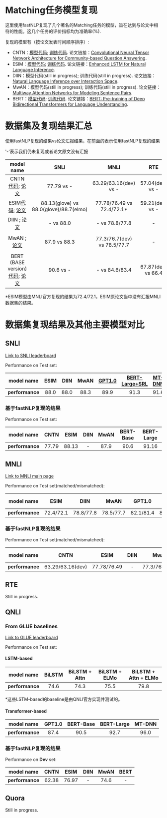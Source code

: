 # Matching任务模型复现
这里使用fastNLP复现了几个著名的Matching任务的模型，旨在达到与论文中相符的性能。这几个任务的评价指标均为准确率(%).

复现的模型有（按论文发表时间顺序排序）:
- CNTN：[模型代码](model/cntn.py); [训练代码](matching_cntn.py).
论文链接：[Convolutional Neural Tensor Network Architecture for Community-based Question Answering](https://www.aaai.org/ocs/index.php/IJCAI/IJCAI15/paper/view/11401/10844). 
- ESIM：[模型代码](model/esim.py); [训练代码](matching_esim.py).
论文链接：[Enhanced LSTM for Natural Language Inference](https://arxiv.org/pdf/1609.06038.pdf).
- DIIN：模型代码(still in progress)[](); 训练代码(still in progress)[]().
论文链接：[Natural Language Inference over Interaction Space](https://arxiv.org/pdf/1709.04348.pdf).
- MwAN：模型代码(still in progress)[](); 训练代码(still in progress)[]().
论文链接：[Multiway Attention Networks for Modeling Sentence Pairs](https://www.ijcai.org/proceedings/2018/0613.pdf).
- BERT：[模型代码](model/bert.py); [训练代码](matching_bert.py).
论文链接：[BERT: Pre-training of Deep Bidirectional Transformers for Language Understanding](https://arxiv.org/pdf/1810.04805.pdf).

# 数据集及复现结果汇总

使用fastNLP复现的结果vs论文汇报结果，在前面的表示使用fastNLP复现的结果

'\-'表示我们仍未复现或者论文原文没有汇报

model name | SNLI | MNLI | RTE | QNLI | Quora
:---: | :---: | :---: | :---: | :---: | :---:
CNTN [代码](model/cntn.py); [论文](https://www.aaai.org/ocs/index.php/IJCAI/IJCAI15/paper/view/11401/10844) | 77.79 vs - | 63.29/63.16(dev) vs - | 57.04(dev) vs - | 62.38(dev) vs - | - |
ESIM[代码](model/bert.py); [论文](https://arxiv.org/pdf/1609.06038.pdf) | 88.13(glove) vs 88.0(glove)/88.7(elmo) | 77.78/76.49 vs 72.4/72.1* | 59.21(dev) vs - | 76.97(dev) vs - | - |
DIIN [](); [论文](https://arxiv.org/pdf/1709.04348.pdf) | - vs 88.0 | - vs 78.8/77.8 | - | - | - vs 89.06 |
MwAN [](); [论文](https://www.ijcai.org/proceedings/2018/0613.pdf) | 87.9 vs 88.3 | 77.3/76.7(dev) vs 78.5/77.7 | - | 74.6(dev) vs - | 85.6 vs 89.12 |
BERT (BASE version)[代码](model/bert.py); [论文](https://arxiv.org/pdf/1810.04805.pdf) | 90.6 vs - | - vs 84.6/83.4| 67.87(dev) vs 66.4 | 90.97(dev) vs 90.5 | - |

*ESIM模型由MNLI官方复现的结果为72.4/72.1，ESIM原论文当中没有汇报MNLI数据集的结果。

# 数据集复现结果及其他主要模型对比
## SNLI
[Link to SNLI leaderboard](https://nlp.stanford.edu/projects/snli/)

Performance on Test set:

model name | ESIM | DIIN | MwAN | [GPT1.0](https://s3-us-west-2.amazonaws.com/openai-assets/research-covers/language-unsupervised/language_understanding_paper.pdf) | [BERT-Large+SRL](https://arxiv.org/pdf/1809.02794.pdf) | [MT-DNN](https://arxiv.org/pdf/1901.11504.pdf) 
:---: | :---: | :---: | :---: | :---: | :---: | :---:
__performance__ | 88.0 | 88.0 | 88.3 | 89.9 | 91.3 | 91.6 |

### 基于fastNLP复现的结果
Performance on Test set:

model name | CNTN | ESIM | DIIN | MwAN | BERT-Base | BERT-Large
:---: | :---: | :---: | :---: | :---: |  :---: | :---:
__performance__ | 77.79 | 88.13 | - | 87.9 | 90.6 | 91.16

## MNLI
[Link to MNLI main page](https://www.nyu.edu/projects/bowman/multinli/)

Performance on Test set(matched/mismatched):

model name | ESIM | DIIN | MwAN | GPT1.0 | BERT-Base | MT-DNN 
:---: | :---: | :---: | :---: | :---: | :---: | :---:
__performance__ | 72.4/72.1 | 78.8/77.8 | 78.5/77.7 | 82.1/81.4 | 84.6/83.4 | 87.9/87.4 |

### 基于fastNLP复现的结果
Performance on Test set(matched/mismatched):

model name | CNTN | ESIM | DIIN | MwAN | BERT-Base 
:---: | :---: | :---: | :---: | :---: | :---: |
__performance__ | 63.29/63.16(dev) | 77.78/76.49 | - | 77.3/76.7(dev) | - |


## RTE

Still in progress.

## QNLI

### From GLUE baselines
[Link to GLUE leaderboard](https://gluebenchmark.com/leaderboard)

Performance on Test set:
#### LSTM-based
model name | BiLSTM | BiLSTM + Attn | BiLSTM + ELMo | BiLSTM + Attn + ELMo
:---: | :---: | :---: | :---: | :---: |
__performance__ | 74.6 | 74.3 | 75.5 | 79.8 |

*这些LSTM-based的baseline是由QNLI官方实现并测试的。

#### Transformer-based
model name | GPT1.0 | BERT-Base | BERT-Large | MT-DNN
:---: | :---: | :---: | :---: | :---: |
__performance__ | 87.4 | 90.5 | 92.7 | 96.0 |



### 基于fastNLP复现的结果
Performance on __Dev__ set:

model name | CNTN | ESIM | DIIN | MwAN | BERT 
:---: | :---: | :---: | :---: | :---: | :---:
__performance__ | 62.38  | 76.97 | - | 74.6 | -

## Quora

Still in progress.

